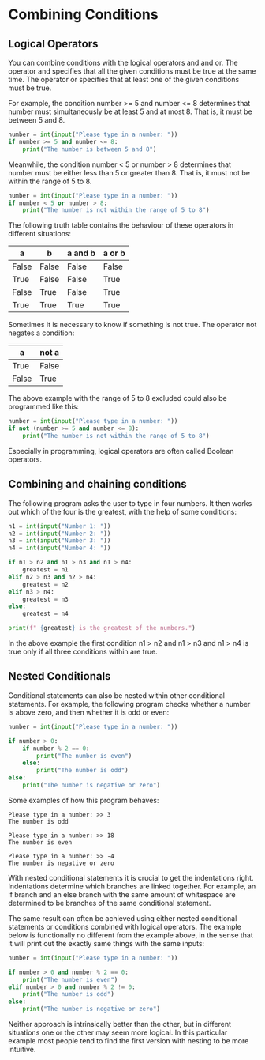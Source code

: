 # Combining Conditions

## Logical Operators

You can combine conditions with the logical operators and and or. The operator and specifies that all the given conditions must be true at the same time. The operator or specifies that at least one of the given conditions must be true.

For example, the condition number >= 5 and number <= 8 determines that number must simultaneously be at least 5 and at most 8. That is, it must be between 5 and 8.

```py
number = int(input("Please type in a number: "))
if number >= 5 and number <= 8:
    print("The number is between 5 and 8")
```

Meanwhile, the condition number < 5 or number > 8 determines that number must be either less than
5 or greater than 8. That is, it must not be within the range of 5 to 8.

```py
number = int(input("Please type in a number: "))
if number < 5 or number > 8:
    print("The number is not within the range of 5 to 8")
```

The following truth table contains the behaviour of these operators in different situations:

| a     | b     | a and b | a or b |
|-------|-------|---------|--------|
| False | False | False   | False  |
| True  | False | False   | True   |
| False | True  | False   | True   |
| True  | True  | True    | True   |

Sometimes it is necessary to know if something is not true. The operator not negates a condition:

| a     | not a |
|-------|-------|
| True  | False |
| False | True  |

The above example with the range of 5 to 8 excluded could also be programmed like this:

```py
number = int(input("Please type in a number: "))
if not (number >= 5 and number <= 8):
    print("The number is not within the range of 5 to 8")
```

Especially in programming, logical operators are often called Boolean operators.

## Combining and chaining conditions

The following program asks the user to type in four numbers. It then works out which of the four is the greatest, with the help of some conditions:

```py
n1 = int(input("Number 1: "))
n2 = int(input("Number 2: "))
n3 = int(input("Number 3: "))
n4 = int(input("Number 4: "))

if n1 > n2 and n1 > n3 and n1 > n4:
    greatest = n1
elif n2 > n3 and n2 > n4:
    greatest = n2
elif n3 > n4:
    greatest = n3
else:
    greatest = n4

print(f" {greatest} is the greatest of the numbers.")
```

In the above example the first condition n1 > n2 and n1 > n3 and n1 > n4 is true only if all three conditions within are true.

## Nested Conditionals

Conditional statements can also be nested within other conditional statements. For example, the following program checks whether a number is above zero, and then whether it is odd or even:

```py
number = int(input("Please type in a number: "))

if number > 0:
    if number % 2 == 0:
        print("The number is even")
    else:
        print("The number is odd")
else:
    print("The number is negative or zero")
```

Some examples of how this program behaves:

```
Please type in a number: >> 3
The number is odd

Please type in a number: >> 18
The number is even

Please type in a number: >> -4
The number is negative or zero
```

With nested conditional statements it is crucial to get the indentations right. Indentations determine which branches are linked together. For example, an if branch and an else branch with the same amount of whitespace are determined to be branches of the same conditional statement.

The same result can often be achieved using either nested conditional statements or conditions combined with logical operators. The example below is functionally no different from the example above, in the sense that it will print out the exactly same things with the same inputs:


```py
number = int(input("Please type in a number: "))

if number > 0 and number % 2 == 0:
    print("The number is even")
elif number > 0 and number % 2 != 0:
    print("The number is odd")
else:
    print("The number is negative or zero")
```

Neither approach is intrinsically better than the other, but in different situations one or the other may seem more logical. In this particular example most people tend to find the first version with nesting to be more intuitive.